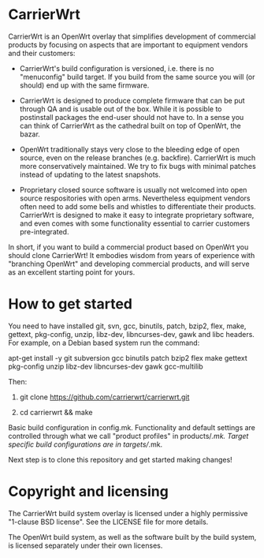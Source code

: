 
CarrierWrt
==========

CarrierWrt is an OpenWrt overlay that simplifies development of commercial
products by focusing on aspects that are important to equipment vendors and
their customers:

* CarrierWrt's build configuration is versioned, i.e. there is no "menuconfig"
  build target. If you build from the same source you will (or should) end up
  with the same firmware.

* CarrierWrt is designed to produce complete firmware that can be put through
  QA and is usable out of the box. While it is possible to postinstall packages
  the end-user should not have to. In a sense you can think of CarrierWrt as
  the cathedral built on top of OpenWrt, the bazar.

* OpenWrt traditionally stays very close to the bleeding edge of open source,
  even on the release branches (e.g. backfire). CarrierWrt is much more
  conservatively maintained. We try to fix bugs with minimal patches instead of
  updating to the latest snapshots.

* Proprietary closed source software is usually not welcomed into open source
  respositories with open arms. Nevertheless equipment vendors often need to
  add some bells and whistles to differentiate their products. CarrierWrt is
  designed to make it easy to integrate proprietary software, and even comes
  with some functionality essential to carrier customers pre-integrated.

In short, if you want to build a commercial product based on OpenWrt you should
clone CarrierWrt! It embodies wisdom from years of experience with "branching
OpenWrt" and developing commercial products, and will serve as an excellent
starting point for yours.

How to get started
==================

You need to have installed git, svn, gcc, binutils, patch, bzip2, flex, make,
gettext, pkg-config, unzip, libz-dev, libncurses-dev, gawk and libc headers.
For example, on a Debian based system run the command:

  apt-get install -y git subversion gcc binutils patch bzip2 flex make gettext \
                     pkg-config unzip libz-dev libncurses-dev gawk gcc-multilib

Then:

1. git clone https://github.com/carrierwrt/carrierwrt.git

2. cd carrierwrt && make

Basic build configuration in config.mk. Functionality and default settings are
controlled through what we call "product profiles" in products/*.mk. Target
specific build configurations are in targets/*.mk.

Next step is to clone this repository and get started making changes!

Copyright and licensing
=======================

The CarrierWrt build system overlay is licensed under a highly permissive "1-clause
BSD license". See the LICENSE file for more details.

The OpenWrt build system, as well as the software built by the build system, is
licensed separately under their own licenses.
